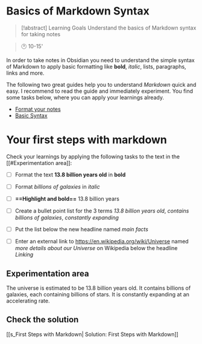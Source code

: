 # Basics of Markdown Syntax
> [!abstract] Learning Goals
> Understand the basics of Markdown syntax for taking notes 


> 🕐 10-15'




In order to take notes in Obsidian you need to understand the simple syntax  of Markdown to apply basic formatting like **bold**, *italic*, lists, paragraphs, links and more.

The following two great guides help you to understand *Markdown* quick and easy. I recommend to read the guide and immediately experiment. You find some tasks below, where you can apply your learnings already.

+ [Format your notes](https://help.obsidian.md/How+to/Format+your+notes)
+ [Basic Syntax](https://www.markdownguide.org/basic-syntax/)


# Your first steps with markdown
Check your learnings by applying the following tasks to the text in the [[#Experimentation area]]:
- [ ] Format the text **13.8 billion years old** in **bold**
- [ ] Format *billions of galaxies* in *italic*
- [ ] **==Highlight and bold==** 13.8 billion years
- [ ] Create a bullet point list for the 3 terms *13.8 billion years old*, *contains billions of galaxies*, *constantly expanding*
- [ ] Put the list below the new headline named *main facts* 
- [ ] Enter an external link to https://en.wikipedia.org/wiki/Universe named *more details about our Universe* on Wikipedia below the headline *Linking*


## Experimentation area
The universe is estimated to be 13.8 billion years old. It contains billions of galaxies, each containing billions of stars. It is constantly expanding at an accelerating rate.

## Check the solution
[[s_First Steps with Markdown| Solution: First Steps with Markdown]]